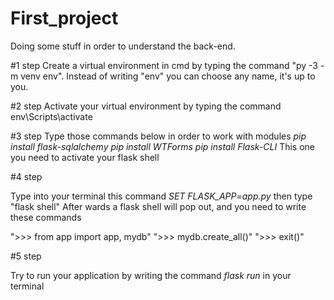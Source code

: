 # First_project
Doing some stuff in order to understand the back-end.

#1 step
Create a virtual environment in cmd by typing the command "py -3 -m venv env". Instead of writing "env" you can choose any name, it's up to you.

#2 step
Activate your virtual environment by typing the command env\Scripts\activate

#3 step
Type those commands below in order to work with modules
*pip install flask-sqlalchemy*
*pip install WTForms*
*pip install Flask-CLI* This one you need to activate your flask shell

#4 step

Type into your terminal this command *SET FLASK_APP=app.py*
then type "flask shell"
After wards a flask shell will pop out, and you need to write these commands

">>> from app import app, mydb"
">>> mydb.create_all()"
">>> exit()"

#5 step 

Try to run your application by writing the command *flask run* in your terminal
